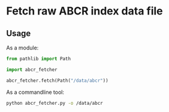# Fetch raw ABCR index data file

## Usage

As a module:

```py
from pathlib import Path

import abcr_fetcher

abcr_fetcher.fetch(Path("/data/abcr"))
```

As a commandline tool:

```sh
python abcr_fetcher.py -o /data/abcr
```
